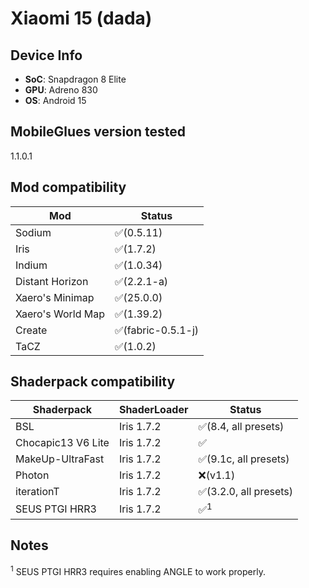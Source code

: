 # Xiaomi 15 (dada)

## Device Info

- **SoC**: Snapdragon 8 Elite
- **GPU**: Adreno 830
- **OS**: Android 15

## MobileGlues version tested

1.1.0.1

## Mod compatibility

|**Mod**|**Status**|
|---|---|
| Sodium | ✅(0.5.11) |
| Iris | ✅(1.7.2) |
| Indium | ✅(1.0.34) |
| Distant Horizon | ✅(2.2.1-a) |
| Xaero's Minimap | ✅(25.0.0) |
| Xaero's World Map | ✅(1.39.2) |
| Create | ✅(fabric-0.5.1-j) |
| TaCZ | ✅(1.0.2) |

## Shaderpack compatibility

|**Shaderpack** | **ShaderLoader** | **Status** 
|---|---|----|
| BSL | Iris 1.7.2 | ✅(8.4, all presets) |
| Chocapic13 V6 Lite | Iris 1.7.2 | ✅ |
| MakeUp-UltraFast | Iris 1.7.2 | ✅(9.1c, all presets) |
| Photon | Iris 1.7.2 | ❌(v1.1) |
| iterationT | Iris 1.7.2 | ✅(3.2.0, all presets) |
| SEUS PTGI HRR3 | Iris 1.7.2 | ✅<sup>1</sup> |

## Notes

<sup>1</sup> SEUS PTGI HRR3 requires enabling ANGLE to work properly.